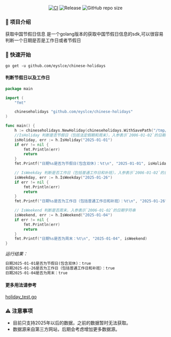 <div align="center">

[![CI](https://github.com/ppdxzz/go-holiday/actions/workflows/ci.yml/badge.svg)](https://github.com/ppdxzz/go-holiday/actions/workflows/ci.yml)
![Release](https://img.shields.io/github/v/release/eyslce/chinese-holidays?label=Release&color=blue)
![GitHub repo size](https://img.shields.io/github/repo-size/eyslce/chinese-holidays?label=Size&color=green)
</div>


### 📖 项目介绍
获取中国节假日信息
是一个golang版本的获取中国节假日信息的sdk,可以很容易判断一个日期是否是工作日或者节假日


### 🚀 快速开始
```shell
go get -u github.com/eyslce/chinese-holidays
```
#### 判断节假日以及工作日

```go
package main

import (
	"fmt"

	chineseholidays "github.com/eyslce/chinese-holidays"
)

func main() {
	h := chineseholidays.NewHoliday(chineseholidays.WithSavePath("/tmp/"))
	//IsHoliday 判断是否节假日（包括法定假期和周末），入参表示`2006-01-02`的日期字符串
	isHoliday, err := h.IsHoliday("2025-01-01")
	if err != nil {
		fmt.Println(err)
		return
	}
	fmt.Printf("日期%s是否为节假日(包含双休)：%t\n", "2025-01-01", isHoliday)

	// IsWeekday 判断是否工作日（包括普通工作日和补班），入参表示`2006-01-02`的日期字符串
	isWeekday, err := h.IsWeekday("2025-01-26")
	if err != nil {
		fmt.Println(err)
		return
	}
	fmt.Printf("日期%s是否为工作日（包括普通工作日和补班）：%t\n", "2025-01-26", isWeekday)

	// IsWeekend 判断是否周末，入参表示`2006-01-02`的日期字符串
	isWeekend, err := h.IsWeekend("2025-01-04")
	if err != nil {
		fmt.Println(err)
		return
	}
	fmt.Printf("日期%s是否为周末：%t\n", "2025-01-04", isWeekend)
}
```
_运行结果：_
```markdown
日期2025-01-01是否为节假日(包含双休)：true
日期2025-01-26是否为工作日（包括普通工作日和补班）：true
日期2025-01-04是否为周末：true
```

#### 更多用法请参考
[holiday_test.go](chinese_holidays_test/holiday_test.go)

### ⚠️ 注意事项
- 目前只支持2025年以后的数据，之前的数据暂时无法获取。
- 数据源来自第三方网站，后期会考虑增加更多数据源。